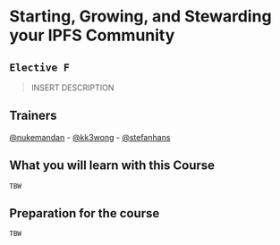# Starting, Growing, and Stewarding your IPFS Community
## `Elective F` 

> INSERT DESCRIPTION

## Trainers

[@nukemandan](https://github.com/nukemandan) - [@kk3wong](https://github.com/kk3wong) - [@stefanhans](https://github.com/stefanhans)

## What you will learn with this Course

`TBW`

## Preparation for the course

`TBW`
